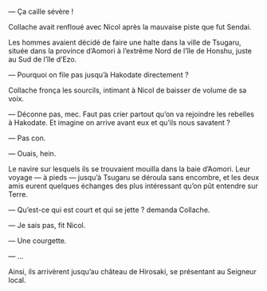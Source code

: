 — Ça caille sévère !

Collache avait renfloué avec Nicol après la mauvaise piste que fut Sendai.

Les hommes avaient décidé de faire une halte dans la ville de Tsugaru, située
dans la province d’Aomori à l’extrême Nord de l’île de Honshu, juste au Sud
de l’île d’Ezo.

— Pourquoi on file pas jusqu’à Hakodate directement ?

Collache fronça les sourcils, intimant à Nicol de baisser de volume de sa voix.

— Déconne pas, mec. Faut pas crier partout qu’on va rejoindre les rebelles à
Hakodate. Et imagine on arrive avant eux et qu’ils nous savatent ?

— Pas con.

— Ouais, hein.

Le navire sur lesquels ils se trouvaient mouilla dans la baie d’Aomori. Leur
voyage — à pieds — jusqu’à Tsugaru se déroula sans encombre, et les deux amis
eurent quelques échanges des plus intéressant qu’on pût entendre sur Terre.

— Qu’est-ce qui est court et qui se jette ? demanda Collache.

— Je sais pas, fit Nicol.

— Une courgette.

— …

Ainsi, ils arrivèrent jusqu’au château de Hirosaki, se présentant au Seigneur
local.
